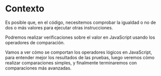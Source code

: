 # Contexto
Es posible que, en el código, necesitemos comprobar la igualdad o no de dos o más valores para ejecutar otras instrucciones.

Podremos realizar verificaciones sobre el valor en JavaScript usando los operadores de comparación.

Vamos a ver cómo se comportan los operadores lógicos en JavaScript, para entender mejor los resultados de las pruebas, luego veremos cómo realizar comparaciones simples, y finalmente terminaremos con comparaciones más avanzadas.